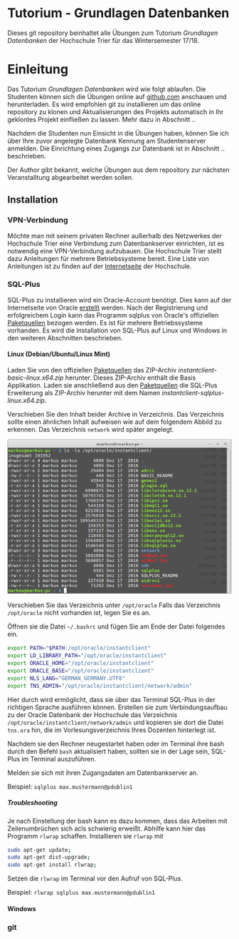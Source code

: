 # Tutorium - Grundlagen Datenbanken
Dieses git repository beinhaltet alle Übungen zum Tutorium *Grundlagen Datenbanken* der Hochschule Trier für das Wintersemester 17/18.

# Einleitung
Das Tutorium *Grundlagen Datenbanken* wird wie folgt ablaufen. Die Studenten können sich die Übungen online auf [github.com](https://github.com) anschauen und herunterladen. Es wird empfohlen git zu installieren um das online repository zu klonen und Aktualisierungen des Projekts automatisch in Ihr geklontes Projekt einfließen zu lassen. Mehr dazu in Abschnitt ..

Nachdem die Studenten nun Einsicht in die Übungen haben, können Sie ich über Ihre zuvor angelegte Datenbank Kennung am Studentenserver anmelden. Die Einrichtung eines Zugangs zur Datenbank ist in Abschnitt .. beschrieben.

Der Author gibt bekannt, welche Übungen aus dem repository zur nächsten Veranstalltung abgearbeitet werden sollen.

## Installation
### VPN-Verbindung
Möchte man mit seinem privaten Rechner außerhalb des Netzwerkes der Hochschule Trier eine Verbindung zum Datenbankserver einrichten, ist es notwendig eine VPN-Verbindung aufzubauen. Die Hochschule Trier stellt dazu Anleitungen für mehrere Betriebssysteme bereit. Eine Liste von Anleitungen ist zu finden auf der [Internetseite](https://helpdesk.hochschule-trier.de/otrs/public.pl?Action=PublicFAQSearch;Subaction=Search;Keyword=vpn) der Hochschule.

### SQL-Plus
SQL-Plus zu installieren wird ein Oracle-Account benötigt. Dies kann auf der Internetseite von Oracle [erstellt](https://profile.oracle.com/myprofile/account/create-account.jspx) werden. Nach der Registrierung und erfolgreichem Login kann das Programm sqlplus von Oracle's offiziellen [Paketquellen](http://www.oracle.com/technetwork/database/features/instant-client/index-097480.html) bezogen werden. Es ist für mehrere Betriebssysteme vorhanden. Es wird die Installation von SQL-Plus auf Linux und Windows in den weiteren Abschnitten beschrieben.

#### Linux (Debian/Ubuntu/Linux Mint)
Laden Sie von den offiziellen [Paketquellen](http://www.oracle.com/technetwork/topics/linuxx86-64soft-092277.html) das ZIP-Archiv *instantclient-basic-linux.x64.zip* herunter. Dieses ZIP-Archiv enthält die Basis Applikation. Laden sie anschließend aus den [Paketquellen](http://www.oracle.com/technetwork/topics/linuxx86-64soft-092277.html) die SQL-Plus Erweiterung als ZIP-Archiv herunter mit dem Namen *instantclient-sqlplus-linux.x64.zip*.

Verschieben Sie den Inhalt beider Archive in Verzeichnis. Das Verzeichnis sollte einen ähnlichen Inhalt aufweisen wie auf dem folgendem Abbild zu erkennen. Das Verzeichnis `network` wird später angelegt.

![terminal-list-instantclient-directory](./installation/terminal-list-instantclient-directory.png)

Verschieben Sie das Verzeichnis unter `/opt/oracle` Falls das Verzeichnis `/opt/oracle` nicht vorhanden ist, legen Sie es an.

Öffnen sie die Datei `~/.bashrc` und fügen Sie am Ende der Datei folgendes ein.
```bash
export PATH="$PATH:/opt/oracle/instantclient"
export LD_LIBRARY_PATH="/opt/oracle/instantclient"
export ORACLE_HOME="/opt/oracle/instantclient"
export ORACLE_BASE="/opt/oracle/instantclient"
export NLS_LANG="GERMAN_GERMANY.UTF8"
export TNS_ADMIN="/opt/oracle/instantclient/network/admin"
```

Hier durch wird ermöglicht, dass sie über das Terminal SQL-Plus in der richtigen Sprache ausführen können. Erstellen sie zum Verbindungsaufbau zu der Oracle Datenbank der Hochschule das Verzeichnis `/opt/oracle/instantclient/network/admin` und kopieren sie dort die Datei `tns.ora` hin, die im Vorlesungsverzeichnis Ihres Dozenten hinterlegt ist.

Nachdem sie den Rechner neugestartet haben oder im Terminal ihre bash durch den Befehl `bash` aktualisiert haben, sollten sie in der Lage sein, SQL-Plus im Terminal auszuführen.

Melden sie sich mit ihren Zugangsdaten am Datenbankserver an.

Beispiel: `sqlplus max.mustermann@pdublin1`

##### Troubleshooting
Je nach Einstellung der bash kann es dazu kommen, dass das Arbeiten mit Zeilenumbrüchen sich acls schwierig erweißt. Abhilfe kann hier das Programm `rlwrap` schaffen. Installieren sie `rlwrap` mit
```bash
sudo apt-get update;
sudo apt-get dist-upgrade;
sudo apt-get install rlwrap;
```

Setzen die `rlwrap` im Terminal vor den Aufruf von SQL-Plus.

Beispiel: `rlwrap sqlplus max.mustermann@pdublin1`

#### Windows

### git


















